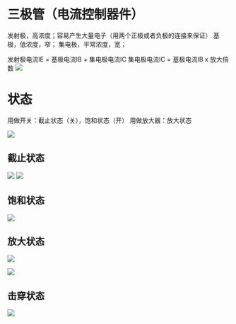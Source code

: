 # 三极管（电流控制器件）
发射极，高浓度；容易产生大量电子（用两个正极或者负极的连接来保证）
基极，低浓度，窄；
集电极，平常浓度，宽；

发射极电流IE = 基极电流IB + 集电极电流IC
集电极电流IC  = 基极电流IB x 放大倍数
![](../../photo/Pasted%20image%2020221115182458.png)
# 状态
用做开关：截止状态（关），饱和状态（开）
用做放大器：放大状态

![](../../photo/Pasted%20image%2020221116091455.png)

## 截止状态
![](../../photo/Pasted%20image%2020221116092434.png)
![](../../photo/Pasted%20image%2020221116092717.png)

## 饱和状态
![](../../photo/Pasted%20image%2020221116092830.png)

## 放大状态
![](../../photo/Pasted%20image%2020221116093215.png)

![](../../photo/Pasted%20image%2020221116091616.png)

## 击穿状态
![](../../photo/Pasted%20image%2020221116092606.png)